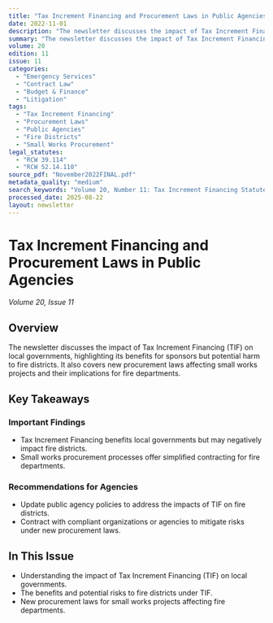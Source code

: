 ```yaml
---
title: "Tax Increment Financing and Procurement Laws in Public Agencies"
date: 2022-11-01
description: "The newsletter discusses the impact of Tax Increment Financing (TIF) on local governments, highlighting its benefits for sponsors but potential harm to fire districts. It also covers new procurement laws affecting small works projects and their implications for fire departments."
summary: "The newsletter discusses the impact of Tax Increment Financing (TIF) on local governments, highlighting its benefits for sponsors but potential harm to fire districts. It also covers new procurement laws affecting small works projects and their implications for fire departments."
volume: 20
edition: 11
issue: 11
categories:
  - "Emergency Services"
  - "Contract Law"
  - "Budget & Finance"
  - "Litigation"
tags:
  - "Tax Increment Financing"
  - "Procurement Laws"
  - "Public Agencies"
  - "Fire Districts"
  - "Small Works Procurement"
legal_statutes:
  - "RCW 39.114"
  - "RCW 52.14.110"
source_pdf: "November2022FINAL.pdf"
metadata_quality: "medium"
search_keywords: "Volume 20, Number 11: Tax Increment Financing Statute, Responsible Bidder Column, Small Works Procurement Process, Public Agencies, Fire Districts, Tax Impact Analysis..."
processed_date: 2025-08-22
layout: newsletter
---
```


# Tax Increment Financing and Procurement Laws in Public Agencies

*Volume 20, Issue 11*

## Overview

The newsletter discusses the impact of Tax Increment Financing (TIF) on local governments, highlighting its benefits for sponsors but potential harm to fire districts. It also covers new procurement laws affecting small works projects and their implications for fire departments.

## Key Takeaways

### Important Findings

- Tax Increment Financing benefits local governments but may negatively impact fire districts.
- Small works procurement processes offer simplified contracting for fire departments.

### Recommendations for Agencies

- Update public agency policies to address the impacts of TIF on fire districts.
- Contract with compliant organizations or agencies to mitigate risks under new procurement laws.

## In This Issue

- Understanding the impact of Tax Increment Financing (TIF) on local governments.
- The benefits and potential risks to fire districts under TIF.
- New procurement laws for small works projects affecting fire departments.

